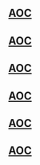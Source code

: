 ## [AOC](https://adventofcode.com/)
## [AOC](https://adventofcode.com/)
## [AOC](https://adventofcode.com/)
## [AOC](https://adventofcode.com/)
## [AOC](https://adventofcode.com/)
## [AOC](https://adventofcode.com/)
